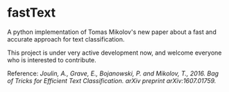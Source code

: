 # fastText
A python implementation of Tomas Mikolov's new paper about a fast and accurate approach for text classification.

This project is under very active development now, and welcome everyone who is interested to contribute.

Reference: *Joulin, A., Grave, E., Bojanowski, P. and Mikolov, T., 2016. Bag of Tricks for Efficient Text Classification. arXiv preprint arXiv:1607.01759.*

